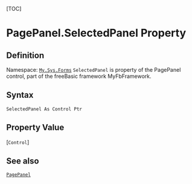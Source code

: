 [TOC]
# PagePanel.SelectedPanel Property

## Definition
Namespace: [`My.Sys.Forms`](My.Sys.Forms.md)
`SelectedPanel` is property of the PagePanel control, part of the freeBasic framework MyFbFramework.
## Syntax
```freeBasic
SelectedPanel As Control Ptr
```
## Property Value
[`Control`]
## See also
[`PagePanel`](PagePanel.md)
